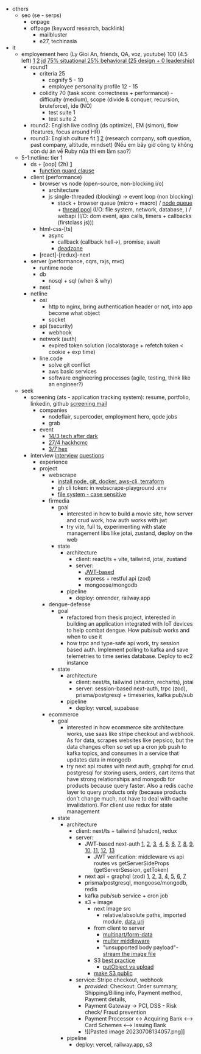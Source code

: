 - others
	- seo (se - serps)
		- onpage
		- offpage (keyword research, backlink)
			- mailbluster
			- e27, techinasia
- it
	- employement hero  (Ly Gioi An, friends, QA, voz, youtube) 100 (4.5 left) [1](https://voz.vn/t/thread-tong-hop-chia-se-ve-muc-luong-tai-cac-cong-ty-part-2.515355/post-27554372)  [2](https://voz.vn/t/event-box-cntt-2023-chia-se-kinh-nghiem-phong-van.694369/post-23521883) [jd](https://www.linkedin.com/jobs/view/3867616151/?refId=0b8e05c5-c234-4901-a955-e3d7dab3c9b7&trackingId=%2B9tEhyN5Tk6PxSahbDu1%2Fg%3D%3D) [75% situational 25% behavioral (25 design + 0 leadership)](https://www.youtube.com/watch?v=0Z9RW_hhUT4&t=330s)
		- round1
			- criteria 25
				- cognify 5 - 10
				- employee personality profile 12 - 15
			- colidity 70 (task score: correctness + performance) - difficulty (medium), scope (divide & conquer, recursion, bruteforce), ide (NO)
				- test suite 1
				- test suite 2
		- round2: English live coding (ds optimize), EM (simon), flow (features, focus around HR)
		- round3: English culture fit [1](https://reviewcongty.com/companies/employment-hero/review/61d5b83f5c627f39a5f648cc) [2](https://www.youtube.com/watch?v=y-ueVqgeq9M&t=123s) (research company, soft question, past company, altitude, mindset) (Nếu em bây giờ công ty không còn dự án về Ruby nữa thì em làm sao?)
	- 5-1:netline: tier 1
		- ds + [oop] (2h) [1](https://voz.vn/t/tong-hop-ke-ve-nhung-bai-coding-challenge-khi-phong-van-it.27324/post-706933)
			- [function guard clause](https://www.youtube.com/watch?v=CFRhGnuXG-4)
		- client (performance)
			- browser vs node (open-source, non-blocking i/o)
				- architecture
				- js single-threaded (blocking)  -> event loop (non blocking)
					- stack + browser queue (micro + macro) / [node queue](https://www.youtube.com/watch?v=AiPrW8zAiL4) + [thread pool](https://dev.to/jasmin/difference-between-the-event-loop-in-browser-and-node-js-1113) (I/O: file system, network, database, ) / webapi (I/O: dom event, ajax calls, timers + callbacks (firstclass js))) 
			- html-css-[ts]
				- async
					- callback (callback hell->), promise, await
					- [deadzone](https://www.freecodecamp.org/news/what-is-dead-zone-in-javascript/?ref=dailydev)
			- [react]-[redux]-next
		- server (performance, cqrs, rxjs, mvc)
			- runtime node
			- db
				- nosql + sql (when & why)
			- nest
		- netline
			- osi
				- http to nginx, bring authentication header or not, into app become what object
				- socket
			- api (security)
				- webhook
			- network (auth)
				- expired token solution (localstorage + refetch token < cookie + exp time)
			- line.code
				- solve git conflict
				- aws basic services
				- software engineering processes (agile, testing, think like an engineer?)
	- seek
		- screening (ats - application tracking system): resume, portfolio, linkedin, github  [screening mail](https://docs.google.com/document/d/1y0VItqH6DskdeCVprv90CKCHmqX_QpQiREInf3Dqui0/edit?usp=sharing)
			- companies
				- nodeflair, supercoder, employment hero, qode jobs
				- grab
			- event
				- [14/3 tech after dark](https://quickom.net/event/tech-after-dark-pi-day-edition--1496)
				- [27/4 hackhcmc](https://www.eventbrite.com/e/hackhcmc-2024-tickets-813737941087)
				- [3/7 hex](https://allevents.in/ho%20chi%20minh%20city/hex-networking-night-in-ho-chi-minh-city/10000868004072547)
		- interview [interview](https://docs.google.com/document/d/1Iw9sBx5SfU7gMc1zazWYM6ZtiWlHE7rGsRUrMZdiBgA/edit) [questions](https://www.inc.com/jeff-haden/27-most-commonly-asked-job-interviewers-questions-and-answers.html)
			- experience
			- project
				- webscrape
					- [install node, git, docker, aws-cli, terraform](https://www.youtube.com/watch?v=-atblwgc63E)
					- gh cli token: in webscrape-playground .env
					- [file system - case sensitive](https://unix.stackexchange.com/questions/230090/differences-between-home-root-and-usr)
				- firmedia
					- goal 
						- interested in how to build a movie site, how server and crud work, how auth works with jwt
						- try vite, full ts, experimenting with state management libs like jotai, zustand, deploy on the web
					- state
						- architecture
							- client: react/ts + vite, tailwind, jotai, zustand
							- server: 
								- [JWT-based](https://stackoverflow.com/questions/75635389/secretorprivatekey-must-be-an-asymmetric-key-when-using-rs256)
								- express + restful api (zod)
								- mongoose/mongodb
						- pipeline
							- deploy: onrender, railway.app
				- dengue-defense
					- goal 
						- refactored from thesis project, interested in building an application integrated with IoT devices to help combat dengue. How pub/sub works and when to use it
						- how trpc and type-safe api work, try session based auth. Implement polling to kafka and save telemetries to time series database. Deploy to ec2 instance
					- state
						- architecture
							- client: next/ts, tailwind (shadcn, recharts), jotai
							- server: session-based next-auth, trpc (zod), prisma/postgresql + timeseries, kafka pub/sub
						- pipeline
							- deploy: vercel, supabase
				- ecommerce
					- goal
						- interested in how ecommerce site architecture works, use saas like stripe checkout and webhook. As for data, scrapes websites like pepsico, but the data changes often so set up a cron job push to kafka topics, and consumes in a service that updates data in mongodb
						- try next api routes with next auth, graphql for crud. postgresql for storing users, orders, cart items that have strong relationships and mongodb for products because query faster. Also a redis cache layer to query products only (because products don't change much, not have to deal with cache invalidation). For client use redux for state management
					- state
						- architecture
							- client: next/ts + tailwind (shadcn), redux
							- server: 
								- JWT-based next-auth [1](https://stackoverflow.com/questions/73982523/nextauth-selecting-a-different-google-account-for-login), [2](https://stackoverflow.com/questions/74089665/next-auth-credentials-provider-authorize-type-error), [3](https://stackoverflow.com/questions/69234170/difference-between-usesession-and-getsession-in-next-auth), [4](https://github.com/nextauthjs/next-auth/issues/693), [5](https://www.youtube.com/watch?v=yCJH72nZ8DI&list=WL&index=4&t=446s), [6](https://remaster.com/blog/next-auth-jwt-session), [7](https://authjs.dev/guides/basics/refresh-token-rotation), [8](https://next-auth.js.org/getting-started/client), [9](https://authjs.dev/guides/basics/pages), [10](https://next-auth.js.org/tutorials/securing-pages-and-api-routes), [11](https://www.youtube.com/watch?v=VP-RCddbjrc), [12](https://www.oauth.com/oauth2-servers/access-tokens/access-token-response/), [13](https://www.youtube.com/watch?v=RJpevpbC4YY)
									- JWT verification: middleware vs api routes vs getServerSideProps (getServerSession, getToken) 
								- next api + graphql (zod) [1](https://www.youtube.com/watch?v=2cB5Fh46Vi4&t=200s), [2]( https://stackoverflow.com/questions/62690747/next-js-api-is-back-end), [3](https://stackoverflow.com/questions/74621518/how-to-get-api-call-origin-in-nextjs-api-endpoint), [4](https://github.com/TanStack/query/discussions/3448), [5](https://stackoverflow.com/questions/74063463/how-do-i-wait-for-next-auth-session-before-using-usequery), [6](https://www.reddit.com/r/reactjs/comments/oqx5me/apollo_client_vs_reactquery_help_me_choose_do_i/), [7](https://stackoverflow.com/questions/74064124/react-query-usemutation-no-overload-matches-this-call)
								- prisma/postgresql, mongoose/mongodb, redis
								- kafka pub/sub service + cron job
								- s3 + image
									- next Image src
										- relative/absolute paths, imported module, [data uri](https://css-tricks.com/data-uris/)
									- from client to server
										- [multipart/form-data](https://stackoverflow.com/questions/66797673/how-can-i-send-image-from-client-to-server-node-js-react)
										- [multer middleware](https://stackoverflow.com/questions/66457571/multer-doesnt-return-req-body-and-req-file-using-next-connect) 
										- "unsupported body payload"-[stream the image file](https://stackoverflow.com/questions/60789156/aws-s3-file-upload-with-node-js-unsupported-body-payload-error) 
									- S3 [best practice](https://stackoverflow.com/questions/33279153/rest-api-file-ie-images-processing-best-practices)
										- [putObject vs upload](https://stackoverflow.com/questions/38442512/difference-between-upload-and-putobject-for-uploading-a-file-to-s3)
									- [make S3 public](https://www.youtube.com/watch?v=4zrupVYqQFs&t=338s)
							- service: Stripe checkout, webhook
								- *provided*: Checkout: Order summary, Shipping/Billing info, Payment method, Payment details, 
								- Payment Gateway -> PCI, DSS - Risk check/ Fraud prevention
								- Payment Processor <-> Acquiring Bank <--> Card Schemes <--> Issuing Bank
								- ![[Pasted image 20230708134057.png]]
						- pipeline
							- deploy: vercel, railway.app, s3